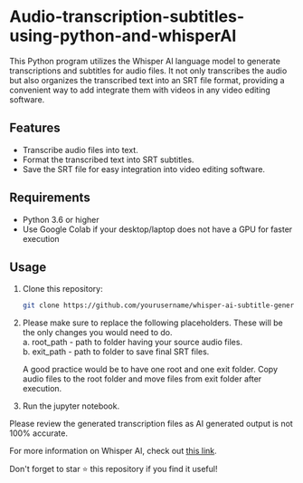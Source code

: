 # Audio-transcription-subtitles-using-python-and-whisperAI

This Python program utilizes the Whisper AI language model to generate transcriptions and subtitles for audio files. It not only transcribes the audio but also organizes the transcribed text into an SRT file format, providing a convenient way to add integrate them with videos in any video editing software.

## Features

- Transcribe audio files into text.
- Format the transcribed text into SRT subtitles.
- Save the SRT file for easy integration into video editing software.

## Requirements

- Python 3.6 or higher
- Use Google Colab if your desktop/laptop does not have a GPU for faster execution

## Usage

1. Clone this repository:

   ```bash
   git clone https://github.com/yourusername/whisper-ai-subtitle-generator.git

2. Please make sure to replace the following placeholders. These will be the only changes you would need to do.<br>
   a. root_path - path to folder having your source audio files.<br>
   b. exit_path - path to folder to save final SRT files.

   A good practice would be to have one root and one exit folder. Copy audio files to the root folder and move files from exit folder after execution.

3. Run the jupyter notebook.

Please review the generated transcription files as AI generated output is not 100% accurate.

For more information on Whisper AI, check out [this link](https://github.com/openai/whisper).

Don't forget to star ⭐ this repository if you find it useful!
